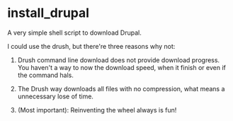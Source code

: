 # install_drupal
A very simple shell script to download Drupal.

I could use the drush, but there're three reasons why not:

1. Drush command line download does not provide download progress. You haven't a way to now the download speed, when it finish or even if the command hals.

2. The Drush way downloads all files with no compression, what means a unnecessary lose of time.

3. (Most important): Reinventing the wheel always is fun!
